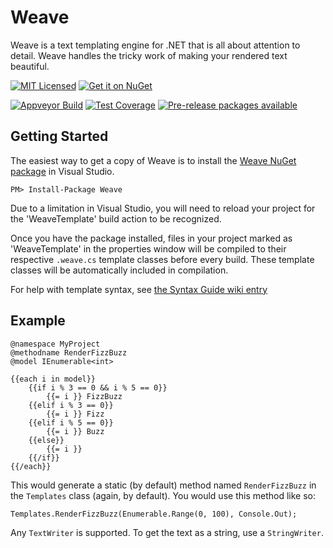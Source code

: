 Weave
=====

Weave is a text templating engine for .NET that is all about attention to detail.  Weave handles the tricky work of making your rendered text beautiful.

[![MIT Licensed](https://img.shields.io/badge/license-MIT-blue.svg?style=flat-square)](license.md)
[![Get it on NuGet](https://img.shields.io/nuget/v/Weave.svg?style=flat-square)](http://nuget.org/packages/Weave)

[![Appveyor Build](https://img.shields.io/appveyor/ci/otac0n/Weave.svg?style=flat-square)](https://ci.appveyor.com/project/otac0n/weave)
[![Test Coverage](https://img.shields.io/codecov/c/github/otac0n/Weave.svg?style=flat-square)](https://codecov.io/gh/otac0n/Weave)
[![Pre-release packages available](https://img.shields.io/nuget/vpre/Weave.svg?style=flat-square)](http://nuget.org/packages/Weave)

Getting Started
---------------

The easiest way to get a copy of Weave is to install the [Weave NuGet package](http://nuget.org/packages/Weave) in Visual Studio.

    PM> Install-Package Weave

Due to a limitation in Visual Studio, you will need to reload your project for the 'WeaveTemplate' build action to be recognized.

Once you have the package installed, files in your project marked as 'WeaveTemplate' in the properties window will be compiled to their respective `.weave.cs` template classes before every build.  These template classes will be automatically included in compilation.

For help with template syntax, see [the Syntax Guide wiki entry](https://github.com/otac0n/Weave/wiki/Syntax-Guide)

Example
-------

    @namespace MyProject
    @methodname RenderFizzBuzz
    @model IEnumerable<int>

    {{each i in model}}
        {{if i % 3 == 0 && i % 5 == 0}}
            {{= i }} FizzBuzz
        {{elif i % 3 == 0}}
            {{= i }} Fizz
        {{elif i % 5 == 0}}
            {{= i }} Buzz
        {{else}}
            {{= i }}
        {{/if}}
    {{/each}}

This would generate a static (by default) method named `RenderFizzBuzz` in the `Templates` class (again, by default).  You would use this method like so:

    Templates.RenderFizzBuzz(Enumerable.Range(0, 100), Console.Out);

Any `TextWriter` is supported.  To get the text as a string, use a `StringWriter`.
